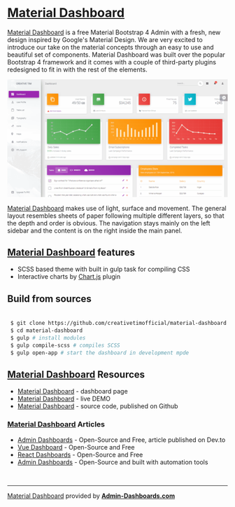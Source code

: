 # [Material Dashboard](https://admin-dashboards.com/bootstrap-dashboard-material-creative-tim)

[Material Dashboard](https://admin-dashboards.com/bootstrap-dashboard-material-creative-tim) is a free Material Bootstrap 4 Admin with a fresh, new design inspired by Google's Material Design. We are very excited to introduce our take on the material concepts through an easy to use and beautiful set of components. Material Dashboard was built over the popular Bootstrap 4 framework and it comes with a couple of third-party plugins redesigned to fit in with the rest of the elements.

![Material Dashboard - Gif animated presentation.](https://raw.githubusercontent.com/admin-dashboards/static/master/bootstrap-dashboard-material-intro.gif)

[Material Dashboard](https://admin-dashboards.com/bootstrap-dashboard-material-creative-tim) makes use of light, surface and movement. The general layout resembles sheets of paper following multiple different layers, so that the depth and order is obvious. The navigation stays mainly on the left sidebar and the content is on the right inside the main panel.

## [Material Dashboard](https://admin-dashboards.com/bootstrap-dashboard-material-creative-tim) features

- SCSS based theme with built in gulp task for compiling CSS
- Interactive charts by [Chart.js](https://gionkunz.github.io/chartist-js/) plugin

## Build from sources

```bash

 $ git clone https://github.com/creativetimofficial/material-dashboard.git
 $ cd material-dashboard
 $ gulp # install modules
 $ gulp compile-scss # compiles SCSS
 $ gulp open-app # start the dashboard in development mpde

```

## [Material Dashboard](https://admin-dashboards.com/bootstrap-dashboard-material-creative-tim) Resources

- [Material Dashboard](https://www.creative-tim.com/product/material-dashboard) - dashboard page
- [Material Dashboard](https://demos.creative-tim.com/material-dashboard/examples/dashboard.html) - live DEMO
- [Material Dashboard](https://github.com/creativetimofficial/material-dashboard) - source code, published on Github

### [Material Dashboard](https://admin-dashboards.com/bootstrap-dashboard-material-creative-tim) Articles

- [Admin Dashboards](https://dev.to/sm0ke/admin-dashboards-open-source-and-free-4aep) - Open-Source and Free, article published on Dev.to
- [Vue Dashboard](https://dev.to/sm0ke/vue-dashboard-open-source-apps-1gd1) - Open-Source and Free
- [React Dashboards](https://dev.to/sm0ke/react-dashboards-open-source-apps-1c7j) - Open-Source and Free
- [Admin Dashboards](https://blog.appseed.us/admin-dashboards-open-source-built-with-automation-tools/) - Open-Source and built with automation tools

<br />

---
[Material Dashboard](https://admin-dashboards.com/bootstrap-dashboard-material-creative-tim) provided by **[Admin-Dashboards.com](https://admin-dashboards.com)**
